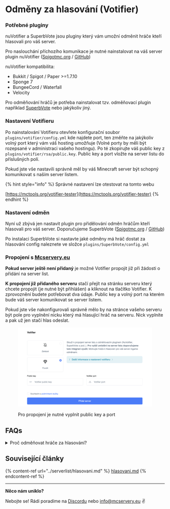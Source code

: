 # Odměny za hlasování (Votifier)

### Potřebné pluginy

nuVotifier a SuperbVote jsou pluginy který vám umožní odměnit hráče kteří hlasovali pro váš server.

Pro naslouchání příchozího komunikace je nutné nainstalovat na váš server plugin nuVotifier ([Spigotmc.org](https://www.spigotmc.org/resources/nuvotifier.13449/) / [GitHub](https://github.com/NuVotifier/NuVotifier))

nuVotifier kompatibilita:

* Bukkit / Spigot / Paper >=1.7.10
* Sponge 7
* BungeeCord / Waterfall
* Velocity

Pro odměňování hráčů je potřeba nainstalovat tzv. odměňovací plugin například [SuperbVote](https://www.spigotmc.org/resources/superbvote.11626/) nebo jakýkoliv jiný.

### Nastavení Votifieru

Po nainstalování Votifieru otevřete konfigurační soubor `plugins/votifier/config.yml` kde najdete port, ten změňte na jakýkoliv volný port který vám váš hosting umožňuje (Volné porty by měli být rozepsané v administraci vašeho hostingu). Po té zkopírujte váš public key z `plugins/votifier/rsa/public.key`. Public key a port vložte na server listu do příslušných polí.

Pokud jste vše nastavili správně měl by váš Minecraft server být schopný komunikovat s naším server listem.&#x20;

{% hint style="info" %}
Správné nastavení lze otestovat na tomto webu&#x20;

[https://mctools.org/votifier-tester](https://mctools.org/votifier-tester)
{% endhint %}

### Nastavení odměn

Nyní už zbývá jen nastavit plugin pro přidělování odměn hráčům kteří hlasovali pro váš server. Doporučujeme SuperbVote ([Spigotmc.org](https://www.spigotmc.org/resources/superbvote.11626/) / [GitHub](https://github.com/astei/SuperbVote))

Po instalaci SuperbVote si nastavte jaké odměny má hráč dostat za hlasování config naleznete ve složce `plugins/SuperbVote/config.yml`

### **Propojení s** [**Mcservery.eu**](https://mcservery.eu/)

**Pokud server ještě není přidaný** je možné Votifier propojit již při žádosti o přidání na server list.

**K propojení již přidaného serveru** stačí přejít na stránku serveru který chcete propojit (je nutné být přihlášen) a kliknout na tlačítko Votifier. K zprovoznění budete potřebovat dva údaje. Public key a volný port na kterém bude váš server komunikovat se server listem.

Pokud jste vše nakonfigurovali správně mělo by na stránce vašeho serveru být pole pro vyplnění nicku který má hlasující hráč na serveru. Nick vyplníte a pak už jen stačí hlas odeslat.

<figure><img src="../.gitbook/assets/image (1).png" alt=""><figcaption><p>Pro propojení je nutné vyplnit public key a port</p></figcaption></figure>

## FAQs

<details>

<summary>Proč odměňovat hráče za hlasování?</summary>

Odměna za hlasování pro váš server motivuje hráče pravidelně hlasovat a tak zvyšovat viditelnost vašeho serveru na server listu.

</details>

## Související články

{% content-ref url="../serverlist/hlasovani.md" %}
[hlasovani.md](../serverlist/hlasovani.md)
{% endcontent-ref %}

****

**Něco nám uniklo?**

Nebojte se! Rádi poradíme na [Discordu](https://discord.mcservery.eu) nebo [info@mcservery.eu](mailto:info@mcservery.eu) ✌️
